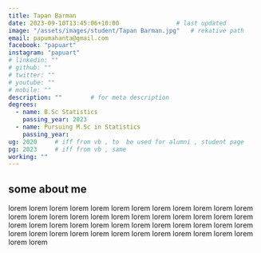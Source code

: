 ```yaml
---
title: Tapan Barman                    
date: 2023-09-10T13:45:06+10:00                # last updated
image: "/assets/images/student/Tapan Barman.jpg"   # rekative path 
email: papumahanta@gmail.com
facebook: "papuart"        
instagram: "papuart"
# linkedin: ""     
# github: ""              
# twitter: ""
# youtube: ""
# mobile: ""    
description: ""        # for meta description
degrees:
  - name: B.Sc Statistics            
    passing_year: 2023
  - name: Pursuing M.Sc in Statistics
    passing_year:  
ug: 2020     # iff from vb , to  be used for alumni , student page
pg: 2023     # iff from vb , same
working: ""
---
```








## some about me
lorem lorem lorem lorem lorem lorem lorem lorem lorem lorem lorem lorem lorem lorem lorem lorem lorem lorem lorem lorem lorem lorem lorem lorem lorem lorem lorem lorem lorem lorem lorem lorem lorem lorem lorem lorem lorem lorem lorem lorem lorem lorem lorem lorem lorem lorem lorem lorem lorem lorem 